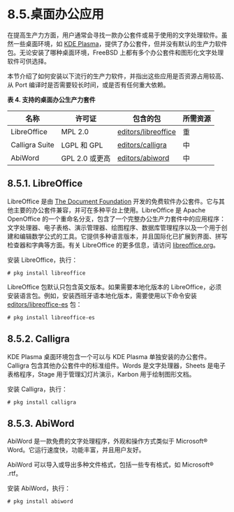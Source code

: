 # 8.5.桌面办公应用

在提高生产力方面，用户通常会寻找一款办公套件或易于使用的文字处理软件。虽然一些桌面环境，如 [KDE Plasma](https://docs.freebsd.org/en/books/handbook/desktop/#kde-environment)，提供了办公套件，但并没有默认的生产力软件包。无论安装了哪种桌面环境，FreeBSD 上都有多个办公套件和图形化文字处理软件可供选择。

本节介绍了如何安装以下流行的生产力软件，并指出这些应用是否资源占用较高、从 Port 编译时是否需要较长时间，或是否有任何重大依赖。

**表 4. 支持的桌面办公生产力套件**

| 名称            | 许可证            | 包含的包                                                         | 所需资源       |
|-----------------|-------------------|------------------------------------------------------------------|----------------|
| LibreOffice     | MPL 2.0           | [editors/libreoffice](https://cgit.freebsd.org/ports/tree/editors/libreoffice/) | 重             |
| Calligra Suite  | LGPL 和 GPL       | [editors/calligra](https://cgit.freebsd.org/ports/tree/editors/calligra/) | 中             |
| AbiWord         | GPL 2.0 或更高    | [editors/abiword](https://cgit.freebsd.org/ports/tree/editors/abiword/) | 中             |

## 8.5.1. LibreOffice

LibreOffice 是由 [The Document Foundation](http://www.documentfoundation.org/) 开发的免费软件办公套件。它与其他主要的办公套件兼容，并可在多种平台上使用。LibreOffice 是 Apache OpenOffice 的一个重命名分支，包含了一个完整办公生产力套件中的应用程序：文字处理器、电子表格、演示管理器、绘图程序、数据库管理程序以及一个用于创建和编辑数学公式的工具。它提供多种语言版本，并且国际化已扩展到界面、拼写检查器和字典等方面。有关 LibreOffice 的更多信息，请访问 [libreoffice.org](http://www.libreoffice.org/)。

安装 LibreOffice，执行：

```
# pkg install libreoffice
```

LibreOffice 包默认只包含英文版本。如果需要本地化版本的 LibreOffice，必须安装语言包。例如，安装西班牙语本地化版本，需要使用以下命令安装 [editors/libreoffice-es](https://cgit.freebsd.org/ports/tree/editors/libreoffice-es/) 包：

```
# pkg install libreoffice-es
```

## 8.5.2. Calligra

KDE Plasma 桌面环境包含一个可以与 KDE Plasma 单独安装的办公套件。Calligra 包含其他办公套件中的标准组件。Words 是文字处理器，Sheets 是电子表格程序，Stage 用于管理幻灯片演示，Karbon 用于绘制图形文档。

安装 Calligra，执行：

```
# pkg install calligra
```

## 8.5.3. AbiWord

AbiWord 是一款免费的文字处理程序，外观和操作方式类似于 Microsoft® Word。它运行速度快，功能丰富，并且用户友好。

AbiWord 可以导入或导出多种文件格式，包括一些专有格式，如 Microsoft® .rtf。

安装 AbiWord，执行：

```
# pkg install abiword
```
